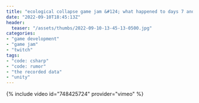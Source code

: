 ```yaml
---
title: "ecological collapse game jam &#124; what happened to days 7 and 8? &#124; day 9"
date: "2022-09-10T18:45:13Z"
header:
  teaser: "/assets/thumbs/2022-09-10-13-45-13-0500.jpg"
categories:
- "game development"
- "game jam"
- "twitch"
tags:
- "code: csharp"
- "code: rumor"
- "the recorded data"
- "unity"
---
```

{% include video id="748425724" provider="vimeo" %}
